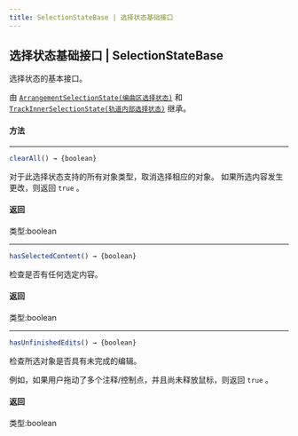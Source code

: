 ```yaml
---
title: SelectionStateBase | 选择状态基础接口
---
```


## 选择状态基础接口 | SelectionStateBase

选择状态的基本接口。

由 [`ArrangementSelectionState(编曲区选择状态)`](arrangement_selection_state.md) 和 [`TrackInnerSelectionState(轨道内部选择状态)`](track_inner_selection_state.nd) 继承。

#### 方法

----
``` js
clearAll() → {boolean}
```

对于此选择状态支持的所有对象类型，取消选择相应的对象。 如果所选内容发生更改，则返回  `true` 。

#### 返回

类型:boolean

----
``` js
hasSelectedContent() → {boolean}
```

检查是否有任何选定内容。

#### 返回

类型:boolean

----
``` js
hasUnfinishedEdits() → {boolean}
```

检查所选对象是否具有未完成的编辑。

例如，如果用户拖动了多个注释/控制点，并且尚未释放鼠标，则返回 `true` 。

#### 返回

类型:boolean

